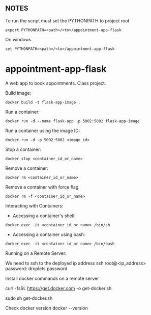 ## NOTES
To run the script must set the PYTHONPATH to project root
```commandline
export PYTHONPATH=<path>/<to>/appointment-app-flask
```
On windows
```commandline
set PYTHONPATH=<path>/<to>/appointment-app-flask
```

# appointment-app-flask
A web app to book appointments. Class project. 

Build image:
```commandline
docker build -t flask-app-image .
```
Run a container:
```commandline
docker run -d --name flask-app -p 5002:5002 flask-app-image
```
Run a container using the image ID:
```commandline
docker run -d -p 5002:5002 <image_id>
```
Stop a container:
```commandline
docker stop <container_id_or_name>
```
Remove a container:
```commandline
docker rm <container_id_or_name>
```

Remove a container with force flag
```commandline
docker rm -f <container_id_or_name>
```

Interacting with Containers:
* Accessing a container's shell:
```commandline
docker exec -it <container_id_or_name> /bin/sh
```
* Accessing a container using bash:
```commandline
docker exec -it <container_id_or_name> /bin/bash
```

Running on a Remote Server:

We need to ssh to the deployed ip address
ssh root@<ip_address>
password: droplets password

Install docker commands on a remote server

curl -fsSL https://get.docker.com -o get-docker.sh

sudo sh get-docker.sh

Check docker version
docker --version

